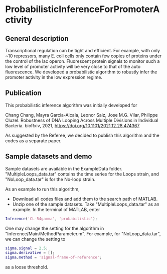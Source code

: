 # ProbabilisticInferenceForPromoterActivity

## General description
Transcriptional regulation can be tight and efficient. For example, with only ~10 repressors, many E. coli cells only contain few copies of proteins under the control of the lac operon. Fluorescent protein signals to monitor such a low level of promoter activity will be very close to that of the auto fluorescence. We developed a probabilistic algorithm to robustly infer the promoter activity in the low expression regime.

## Publication
This probabilistic inference algorithm was initially developed for 

Chang Chang, Mayra Garcia-Alcala, Leonor Saiz, Jose M.G. Vilar,  Philippe Cluzel. Robustness of DNA Looping Across Multiple Divisions in Individual Bacteria. bioRxiv, 2021, https://doi.org/10.1101/2021.12.28.474367

As suggested by the Referee, we decided to publish this algorithm and the codes as a separate paper.

## Sample datasets and demo
Sample datasets are available in the ExampleData folder. "MultipleLoops_data.tar" contains the time series for the Loops strain, and "NoLoop_data.tar" is for the No-loop strain.

As an example to run this algorithm, 
* Download all codes files and add them to the search path of MATLAB.
* Unzip one of the sample datasets. Take "MultipleLoops_data.tar" as an example. In the terminal of MATLAB, enter

```matlab
Inference('CL-54gamma', 'probabilistic');
```

One may change the setting for the algorithm in "Inference/Main/MethodParameter.m". For example, for "NoLoop_data.tar", we can change the setting to

```matlab
sigma.signal = 2.5;
sigma.derivative = [];
sigma.method = 'signal-frame-of-reference';
```

as a loose threshold.
